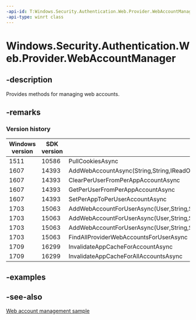 ```yaml
---
-api-id: T:Windows.Security.Authentication.Web.Provider.WebAccountManager
-api-type: winrt class
---
```


<!-- Class syntax.
public class WebAccountManager 
-->

# Windows.Security.Authentication.Web.Provider.WebAccountManager

## -description
Provides methods for managing web accounts.

## -remarks

### Version history

| Windows version | SDK version | Value added |
| -- | -- | -- |
| 1511 | 10586 | PullCookiesAsync |
| 1607 | 14393 | AddWebAccountAsync(String,String,IReadOnlyDictionary<String,String>,WebAccountScope,String) |
| 1607 | 14393 | ClearPerUserFromPerAppAccountAsync |
| 1607 | 14393 | GetPerUserFromPerAppAccountAsync |
| 1607 | 14393 | SetPerAppToPerUserAccountAsync |
| 1703 | 15063 | AddWebAccountForUserAsync(User,String,String,IReadOnlyDictionary<String,String>) |
| 1703 | 15063 | AddWebAccountForUserAsync(User,String,String,IReadOnlyDictionary<String,String>,WebAccountScope) |
| 1703 | 15063 | AddWebAccountForUserAsync(User,String,String,IReadOnlyDictionary<String,String>,WebAccountScope,String) |
| 1703 | 15063 | FindAllProviderWebAccountsForUserAsync |
| 1709 | 16299 | InvalidateAppCacheForAccountAsync |
| 1709 | 16299 | InvalidateAppCacheForAllAccountsAsync |

## -examples

## -see-also
[Web account management sample](https://github.com/Microsoft/Windows-universal-samples/tree/master/Samples/WebAccountManagement)
